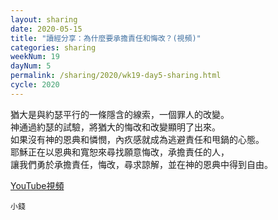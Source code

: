 ```yaml
---
layout: sharing
date: 2020-05-15
title: "讀經分享：為什麼要承擔責任和悔改？(視頻)"
categories: sharing
weekNum: 19
dayNum: 5
permalink: /sharing/2020/wk19-day5-sharing.html
cycle: 2020
---
```


猶大是與約瑟平行的一條隱含的線索，一個罪人的改變。  
神通過約瑟的試驗，將猶大的悔改和改變顯明了出來。  
如果沒有神的恩典和憐憫，內疚感就成為逃避責任和甩鍋的心態。  
耶穌正在以恩典和寬恕來尋找願意悔改，承擔責任的人，  
讓我們勇於承擔責任，悔改，尋求諒解，並在神的恩典中得到自由。  

[YouTube視頻]()

`小錢`
